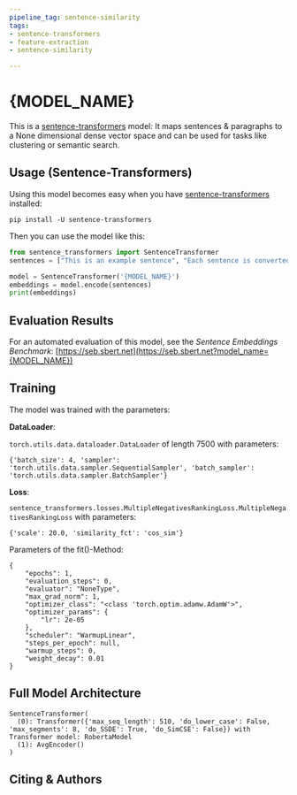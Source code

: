 ```yaml
---
pipeline_tag: sentence-similarity
tags:
- sentence-transformers
- feature-extraction
- sentence-similarity

---
```


# {MODEL_NAME}

This is a [sentence-transformers](https://www.SBERT.net) model: It maps sentences & paragraphs to a None dimensional dense vector space and can be used for tasks like clustering or semantic search.

<!--- Describe your model here -->

## Usage (Sentence-Transformers)

Using this model becomes easy when you have [sentence-transformers](https://www.SBERT.net) installed:

```
pip install -U sentence-transformers
```

Then you can use the model like this:

```python
from sentence_transformers import SentenceTransformer
sentences = ["This is an example sentence", "Each sentence is converted"]

model = SentenceTransformer('{MODEL_NAME}')
embeddings = model.encode(sentences)
print(embeddings)
```



## Evaluation Results

<!--- Describe how your model was evaluated -->

For an automated evaluation of this model, see the *Sentence Embeddings Benchmark*: [https://seb.sbert.net](https://seb.sbert.net?model_name={MODEL_NAME})


## Training
The model was trained with the parameters:

**DataLoader**:

`torch.utils.data.dataloader.DataLoader` of length 7500 with parameters:
```
{'batch_size': 4, 'sampler': 'torch.utils.data.sampler.SequentialSampler', 'batch_sampler': 'torch.utils.data.sampler.BatchSampler'}
```

**Loss**:

`sentence_transformers.losses.MultipleNegativesRankingLoss.MultipleNegativesRankingLoss` with parameters:
  ```
  {'scale': 20.0, 'similarity_fct': 'cos_sim'}
  ```

Parameters of the fit()-Method:
```
{
    "epochs": 1,
    "evaluation_steps": 0,
    "evaluator": "NoneType",
    "max_grad_norm": 1,
    "optimizer_class": "<class 'torch.optim.adamw.AdamW'>",
    "optimizer_params": {
        "lr": 2e-05
    },
    "scheduler": "WarmupLinear",
    "steps_per_epoch": null,
    "warmup_steps": 0,
    "weight_decay": 0.01
}
```


## Full Model Architecture
```
SentenceTransformer(
  (0): Transformer({'max_seq_length': 510, 'do_lower_case': False, 'max_segments': 8, 'do_SSDE': True, 'do_SimCSE': False}) with Transformer model: RobertaModel 
  (1): AvgEncoder()
)
```

## Citing & Authors

<!--- Describe where people can find more information -->